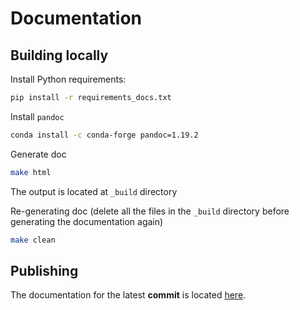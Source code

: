 # Documentation

## Building locally

Install Python requirements:
```bash
pip install -r requirements_docs.txt
```

Install `pandoc`
```bash
conda install -c conda-forge pandoc=1.19.2
```

Generate doc
```bash
make html
```

The output is located at `_build` directory

Re-generating doc (delete all the files in the `_build` directory before generating the documentation again) 
```bash
make clean
```

## Publishing
The documentation for the latest **commit** is located [here](https://merlin-sdk.readthedocs.io/en/latest/).